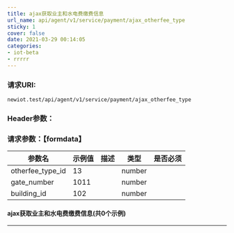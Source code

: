```yaml
---
title: ajax获取业主和水电费缴费信息
url_name: api/agent/v1/service/payment/ajax_otherfee_type
sticky: 1
cover: false
date: 2021-03-29 00:14:05
categories: 
- iot-beta
- rrrrr
---
```



### 请求URI:

```http
newiot.test/api/agent/v1/service/payment/ajax_otherfee_type
```

### Header参数：

### 请求参数：【formdata】

|参数名|示例值|描述|类型|是否必须|
|--|--|--|--|--|
| otherfee_type_id | 13 |  | number |  |
| gate_number | 1011 |  | number |  |
| building_id | 102 |  | number |  |

#### ajax获取业主和水电费缴费信息(共0个示例)

---
